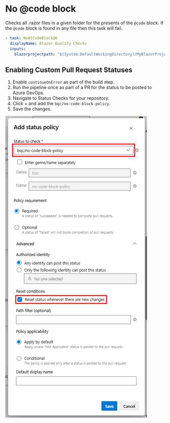 # No @code block

Checks all .razor files in a given folder for the presents of the `@code` block. If the `@code` block is found in any file then this task will fail.

```yaml
- task: NoAtCodeBlock@0
  displayName: Blazor Quality Checks
  inputs:
    blazorprojectpath: "$(System.DefaultWorkingDirectory)/MyBlazorProject"
```

## Enabling Custom Pull Request Statuses

1. Enable `continueOnError` as part of the build step.
2. Run the pipeline once as part of a PR for the status to be posted to Azure DevOps.
3. Navigate to Status Checks for your repository.
4. Click + and add the `bqc/no-code-block-policy`.
5. Save the changes.

![No Code Block custom Azure DevOps Status](https://github.com/mbaksh01/no-at-code-blocks/blob/main/no-code-block-extension/images/custom-status-no-code-block.png?raw=true)
